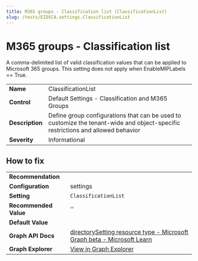 ```yaml
---
title: M365 groups - Classification list (ClassificationList)
slug: /tests/EIDSCA.settings.ClassificationList
---
```


# M365 groups - Classification list

A comma-delimited list of valid classification values that can be applied to Microsoft 365 groups. This setting does not apply when EnableMIPLabels == True.

| | |
|-|-|
| **Name** | ClassificationList |
| **Control** | Default Settings - Classification and M365 Groups |
| **Description** | Define group configurations that can be used to customize the tenant-wide and object-specific restrictions and allowed behavior |
| **Severity** | Informational |

## How to fix
| | |
|-|-|
| **Recommendation** |  |
| **Configuration** | settings |
| **Setting** | `ClassificationList` |
| **Recommended Value** | '' |
| **Default Value** |  |
| **Graph API Docs** | [directorySetting resource type - Microsoft Graph beta - Microsoft Learn](https://learn.microsoft.com/en-us/graph/api/resources/directorysetting) |
| **Graph Explorer** | [View in Graph Explorer](https://developer.microsoft.com/en-us/graph/graph-explorer?request=settings&method=GET&version=beta&GraphUrl=https://graph.microsoft.com) |



